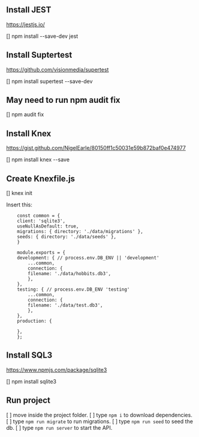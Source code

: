 ## Install JEST

https://jestjs.io/

[] npm install --save-dev jest

## Install Suptertest

https://github.com/visionmedia/supertest

[] npm install supertest --save-dev

## May need to run npm audit fix

[] npm audit fix

## Install Knex

https://gist.github.com/NigelEarle/80150ff1c50031e59b872baf0e474977

[] npm install knex --save

## Create Knexfile.js

[] knex init

Insert this:

        const common = {
        client: 'sqlite3',
        useNullAsDefault: true,
        migrations: { directory: './data/migrations' },
        seeds: { directory: './data/seeds' },
        }

        module.exports = {
        development: { // process.env.DB_ENV || 'development'
            ...common,
            connection: {
            filename: './data/hobbits.db3',
            },
        },
        testing: { // process.env.DB_ENV 'testing'
            ...common,
            connection: {
            filename: './data/test.db3',
            },
        },
        production: {

        },
        };

## Install SQL3

https://www.npmjs.com/package/sqlite3

[] npm install sqlite3



## Run project

[ ] move inside the project folder.
[ ] type `npm i` to download dependencies.
[ ] type `npm run migrate` to run migrations.
[ ] type `npm run seed` to seed the db.
[ ] type `npm run server` to start the API.
